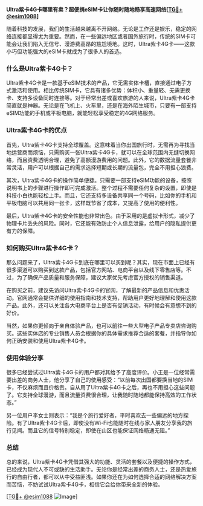 **Ultra紫卡4G卡哪里有卖？超便携eSIM卡让你随时随地畅享高速网络[[TG💪+ @esim1088](https://t.me/s/esim1088)]**

随着科技的发展，我们的生活越来越离不开网络。无论是工作还是娱乐，稳定的网络连接都显得尤为重要。然而，在一些偏远地区或者国外旅行时，传统的SIM卡可能会让我们陷入无信号、漫游费高昂的尴尬境地。这时，Ultra紫卡4G卡——这款小巧但功能强大的eSIM卡就成为了很多人的首选。

### 什么是Ultra紫卡4G卡？

Ultra紫卡4G卡是一款基于eSIM技术的产品，它无需实体卡槽，直接通过电子方式激活和使用。相比传统SIM卡，它具有诸多优势：体积小、重量轻、无需更换卡、支持多设备同时连接等。对于经常出差或喜欢旅游的人来说，Ultra紫卡4G卡简直就是神器。无论是在飞机上、火车里，还是在海外陌生城市，只要有一部支持eSIM功能的手机或平板电脑，就能轻松享受稳定的4G网络服务。

### Ultra紫卡4G卡的优点

首先，Ultra紫卡4G卡支持全球覆盖。这意味着当你出国旅行时，无需再为寻找当地运营商而烦恼，只需购买一张Ultra紫卡4G卡，就可以在全球范围内无缝切换网络，而且资费透明合理，避免了高额漫游费用的问题。此外，它的数据流量套餐非常灵活，用户可以根据自己的需求选择短期或长期的流量包，完全不用担心浪费。

其次，Ultra紫卡4G卡的操作简单便捷。只需要一部支持eSIM功能的设备，按照说明书上的步骤进行操作即可完成激活。整个过程不需要任何复杂的设置，即使是科技小白也能轻松上手。而且，它还支持多设备共享同一个号码，比如你的手机和平板电脑可以共用同一张卡，这样既节省了成本，又提高了使用的便利性。

最后，Ultra紫卡4G卡的安全性能也非常出色。由于采用的是虚拟卡形式，减少了物理卡片丢失的风险。同时，它还能有效防止个人信息泄露，给用户的隐私提供更有力的保障。

### 如何购买Ultra紫卡4G卡？

那么问题来了，Ultra紫卡4G卡到底在哪里可以买到呢？其实，现在市面上已经有很多渠道可以购买到这款产品，包括官方网站、电商平台以及线下零售店等。不过，为了确保产品质量和服务保障，建议大家优先考虑官方授权的销售渠道。

在购买之前，建议先访问Ultra紫卡4G卡的官网，了解最新的产品信息和优惠活动。官网通常会提供详细的使用指南和技术支持，帮助用户更好地理解和使用这款产品。此外，还可以关注各大电商平台上是否有促销活动，有时候会有意想不到的好价。

当然，如果你更倾向于亲自体验产品，也可以前往一些大型电子产品专卖店咨询购买。这些实体店的专业销售人员会根据你的具体需求推荐合适的套餐，并指导你如何正确安装和使用Ultra紫卡4G卡。

### 使用体验分享

很多已经尝试过Ultra紫卡4G卡的用户都对其给予了高度评价。小王是一位经常需要出差的商务人士，他分享了自己的使用感受：“以前每次出国都要换当地的SIM卡，不仅麻烦而且价格贵。自从用了Ultra紫卡4G卡之后，再也不用担心这些问题了。它支持全球漫游，而且流量资费很合理，让我随时随地都能保持高效的工作状态。”

另一位用户李女士则表示：“我是个旅行爱好者，平时喜欢去一些偏远的地方探险。有了Ultra紫卡4G卡后，即使没有Wi-Fi也能随时在线与家人朋友分享我的旅行见闻。而且它的信号特别稳定，即使在山区也能保证网络畅通无阻。”

### 总结

总的来说，Ultra紫卡4G卡凭借其强大的功能、灵活的套餐以及便捷的操作方式，已经成为现代人不可或缺的生活助手。无论你是经常出差的商务人士，还是热爱旅行的自由行者，都可以从中受益匪浅。如果你还在为如何选择合适的网络解决方案而苦恼，不妨试试Ultra紫卡4G卡，相信它会给你带来全新的体验。

[[TG💪+ @esim1088](https://t.me/s/esim1088) ![Image](https://i.postimg.cc/4NQfJmqS/Snipaste-2025-05-13-00-14-12.png)]
